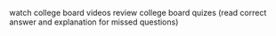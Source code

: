 watch college board videos
review college board quizes (read correct answer and explanation for missed questions)
